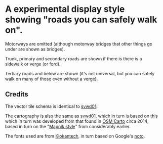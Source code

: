 # A experimental display style showing "roads you can safely walk on".

Motorways are omitted (although motorway bridges that other things go under are shown as bridges).

Trunk, primary and secondary roads are shown if there is there is a sidewalk or verge (or ford).

Tertiary roads and below are shown (it's not universal, but you can safely walk on many of those even without a verge).


## Credits

The vector tile schema is identical to [svwd01](https://github.com/SomeoneElseOSM/SomeoneElse-vector-extract/blob/main/resources/README_sve01.md).

The cartography is also the same as [svwd01](https://github.com/SomeoneElseOSM/SomeoneElse-vector-extract/blob/main/resources/README_sve01.md), which in turn is based on [this](https://map.atownsend.org.uk/maps/map/map.html) which in turn was developed from that found in [OSM Carto](https://wiki.openstreetmap.org/wiki/OpenStreetMap_Carto#Forks_and_independent_deployments) circa 2014, based in turn on the "[Mapnik style](https://github.com/openstreetmap/mapnik-stylesheets)" from considerably earlier.

The fonts used are from [Klokantech](https://github.com/klokantech/klokantech-gl-fonts), in turn based on Google's [noto](https://fonts.google.com/noto).
